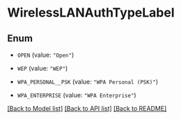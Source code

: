 # WirelessLANAuthTypeLabel

## Enum


* `OPEN` (value: `"Open"`)

* `WEP` (value: `"WEP"`)

* `WPA_PERSONAL__PSK` (value: `"WPA Personal (PSK)"`)

* `WPA_ENTERPRISE` (value: `"WPA Enterprise"`)


[[Back to Model list]](../README.md#documentation-for-models) [[Back to API list]](../README.md#documentation-for-api-endpoints) [[Back to README]](../README.md)


